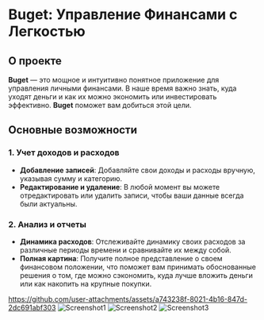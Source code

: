 # Buget: Управление Финансами с Легкостью

## О проекте

**Buget** — это мощное и интуитивно понятное приложение для управления личными финансами. В наше время важно знать, куда уходят деньги и как их можно экономить или инвестировать эффективно. **Buget** поможет вам добиться этой цели.

## Основные возможности

### 1. Учет доходов и расходов
- **Добавление записей**: Добавляйте свои доходы и расходы вручную, указывая сумму и категорию.
- **Редактирование и удаление**: В любой момент вы можете отредактировать или удалить записи, чтобы ваши данные всегда были актуальны.

### 2. Анализ и отчеты
- **Динамика расходов**: Отслеживайте динамику своих расходов за различные периоды времени и сравнивайте их между собой.
- **Полная картина**: Получите полное представление о своем финансовом положении, что поможет вам принимать обоснованные решения о том, где можно сэкономить, куда лучше вложить деньги или как накопить на крупные покупки.
  

https://github.com/user-attachments/assets/a743238f-8021-4b16-847d-2dc691abf303
![Screenshot1](https://github.com/user-attachments/assets/919f4851-a682-4c40-8f55-43cac0ae8f1d)
![Screenshot2](https://github.com/user-attachments/assets/8130c14e-ba36-4a19-be07-07ff62716f6b)
![Screenshot3](https://github.com/user-attachments/assets/853c9d5a-a9a9-443c-aefa-2853203b69a7)


